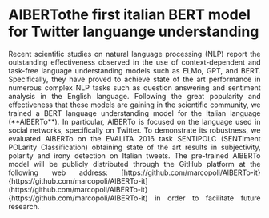 # AlBERTothe first italian BERT model for Twitter languange understanding
<p style="text-align: justify;">Recent scientific studies on natural language processing (NLP) report the outstanding effectiveness observed in the use of context-dependent and task-free language understanding models such as ELMo, GPT, and BERT. Specifically, they have proved to achieve state of the art performance in numerous complex NLP tasks such as question answering and sentiment analysis in the English language. Following the great popularity and effectiveness that these models are gaining in the scientific community, we trained a BERT language understanding model for the Italian language (**AlBERTo**). In particular, AlBERTo is focused on the language used in social networks, specifically on Twitter. To demonstrate its robustness, we evaluated AlBERTo on the EVALITA 2016 task SENTIPOLC (SENTIment POLarity Classification) obtaining state of the art results in subjectivity, polarity and irony detection on Italian tweets. The pre-trained  AlBERTo model will be publicly distributed through the GitHub platform at the following web address: [https://github.com/marcopoli/AlBERTo-it}{https://github.com/marcopoli/AlBERTo-it](https://github.com/marcopoli/AlBERTo-it}{https://github.com/marcopoli/AlBERTo-it) in order to facilitate future research.</p>
